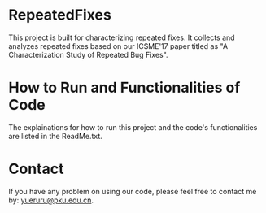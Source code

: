 RepeatedFixes
===================================
This project is built for characterizing repeated fixes. It collects and analyzes repeated fixes based on our ICSME'17 paper titled as "A Characterization Study of Repeated Bug Fixes".


How to Run and Functionalities of Code
===================================
The explainations for how to run this project and the code's functionalities are listed in the ReadMe.txt.


Contact
===================================
If you have any problem on using our code, please feel free to contact me by: yueruru@pku.edu.cn.
